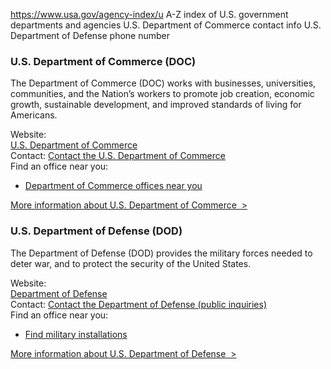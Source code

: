 

https://www.usa.gov/agency-index/u
A-Z index of U.S. government departments and agencies
U.S. Department of Commerce contact info
U.S. Department of Defense phone number

### U.S. Department of Commerce (DOC)

The Department of Commerce (DOC) works with businesses, universities, communities, and the Nation’s workers to promote job creation, economic growth, sustainable development, and improved standards of living for Americans.

Website:  
[U.S. Department of Commerce](https://www.commerce.gov/)  
Contact: [Contact the U.S. Department of Commerce](https://www.commerce.gov/about/contact-us)  
Find an office near you:  
* [Department of Commerce offices near you](https://www.commerce.gov/locations)

[More information about U.S. Department of Commerce  >](https://www.usa.gov/agencies/u-s-department-of-commerce)

### U.S. Department of Defense (DOD)

The Department of Defense (DOD) provides the military forces needed to deter war, and to protect the security of the United States.

Website:  
[Department of Defense](https://www.defense.gov/)  
Contact: [Contact the Department of Defense (public inquiries)](https://www.defense.gov/Contact/)  
Find an office near you:  
* [Find military installations](https://installations.militaryonesource.mil/)

[More information about U.S. Department of Defense  >](https://www.usa.gov/agencies/u-s-department-of-defense)
